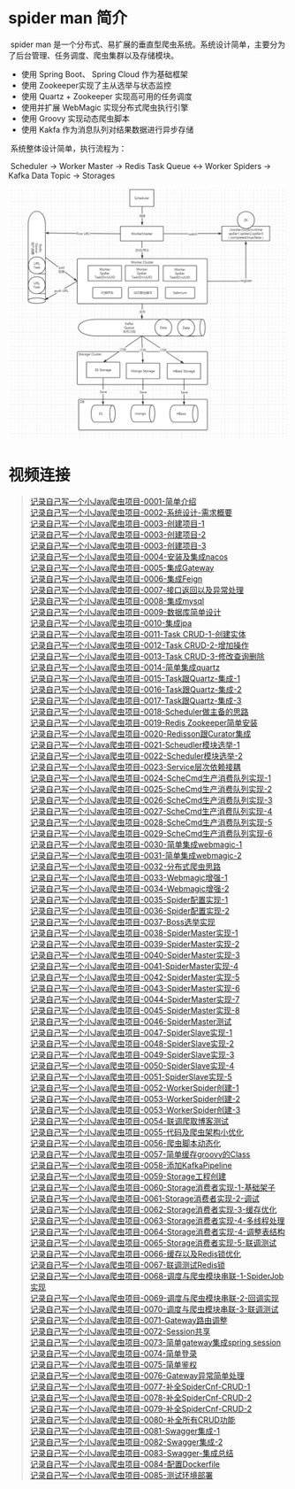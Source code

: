 # spider man 简介

​		spider man 是一个分布式、易扩展的垂直型爬虫系统。系统设计简单，主要分为了后台管理、任务调度、爬虫集群以及存储模块。

* 使用 Spring Boot、 Spring Cloud 作为基础框架
* 使用 Zookeeper实现了主从选举与状态监控
* 使用 Quartz + Zookeeper 实现高可用的任务调度
* 使用并扩展 WebMagic 实现分布式爬虫执行引擎
* 使用 Groovy 实现动态爬虫脚本
* 使用 Kakfa 作为消息队列对结果数据进行异步存储



​		系统整体设计简单，执行流程为：

​		Scheduler -> Worker Master -> Redis Task Queue <-> Worker Spiders ->  Kafka Data Topic -> Storages





![爬虫设计图](https://raw.githubusercontent.com/XzhiF/spider-man/master/Document/spider.png)



# 视频连接

> [记录自己写一个小Java爬虫项目-0001-简单介绍](https://www.bilibili.com/video/BV1wv411z7HX/) <br/>
> [记录自己写一个小Java爬虫项目-0002-系统设计-需求概要](https://www.bilibili.com/video/BV1rK411n7CB/) <br/>
> [记录自己写一个小Java爬虫项目-0003-创建项目-1](https://www.bilibili.com/video/BV1b5411Y7XM/) <br/>
> [记录自己写一个小Java爬虫项目-0003-创建项目-2](https://www.bilibili.com/video/BV1et4y197Sq/) <br/>
> [记录自己写一个小Java爬虫项目-0003-创建项目-3](https://www.bilibili.com/video/BV1x54y1z7ZH/) <br/>
> [记录自己写一个小Java爬虫项目-0004-安装及集成nacos](https://www.bilibili.com/video/BV1qD4y1Q71X/) <br/>
> [记录自己写一个小Java爬虫项目-0005-集成Gateway](https://www.bilibili.com/video/BV1Za4y1Y7d2/) <br>
> [记录自己写一个小Java爬虫项目-0006-集成Feign](https://www.bilibili.com/video/BV1kz411e7ws/) <br/>
> [记录自己写一个小Java爬虫项目-0007-接口返回以及异常处理](https://www.bilibili.com/video/BV1nV41167Yr/) <br/>
> [记录自己写一个小Java爬虫项目-0008-集成mysql](https://www.bilibili.com/video/BV1NK411H7r7/) <br/>
> [记录自己写一个小Java爬虫项目-0009-数据库简单设计](https://www.bilibili.com/video/BV1JV41167uw/) <br/>
> [记录自己写一个小Java爬虫项目-0010-集成jpa](https://www.bilibili.com/video/BV1sD4y1Q7xd/) <br/>
> [记录自己写一个小Java爬虫项目-0011-Task CRUD-1-创建实体](https://www.bilibili.com/video/BV1kp4y1U7uL/) <br/>
> [记录自己写一个小Java爬虫项目-0012-Task CRUD-2-增加操作](https://www.bilibili.com/video/BV1rk4y1q7Vi/) <br/>
> [记录自己写一个小Java爬虫项目-0013-Task CRUD-3-修改查询删除](https://www.bilibili.com/video/BV1NC4y1h7Gu/) <br/>
> [记录自己写一个小Java爬虫项目-0014-简单集成quartz](https://www.bilibili.com/video/BV1ih411o77r/) <br/>
> [记录自己写一个小Java爬虫项目-0015-Task跟Quartz-集成-1](https://www.bilibili.com/video/BV1wa4y1a7D3/) <br/>
> [记录自己写一个小Java爬虫项目-0016-Task跟Quartz-集成-2](https://www.bilibili.com/video/BV1tZ4y1u7Sf/) <br/>
> [记录自己写一个小Java爬虫项目-0017-Task跟Quartz-集成-3](https://www.bilibili.com/video/BV1Gk4y1B7JS/) <br/>
> [记录自己写一个小Java爬虫项目-0018-Scheduler做主备的思路](https://www.bilibili.com/video/BV1wa4y1a7Nb/) <br/>
> [记录自己写一个小Java爬虫项目-0019-Redis Zookeeper简单安装](https://www.bilibili.com/video/BV1Cg4y1v7XK/) <br/>
> [记录自己写一个小Java爬虫项目-0020-Redisson跟Curator集成](https://www.bilibili.com/video/BV1Q5411Y7y7/) <br/>
> [记录自己写一个小Java爬虫项目-0021-Scheudler模块选举-1](https://www.bilibili.com/video/BV1Ep4y1S7Wp/) <br/>
> [记录自己写一个小Java爬虫项目-0022-Scheduler模块选举-2](https://www.bilibili.com/video/BV18z4y1D7WZ/) <br/>
> [记录自己写一个小Java爬虫项目-0023-Service层次依赖接耦](https://www.bilibili.com/video/BV11t4y1Q7P4/) <br/>
> [记录自己写一个小Java爬虫项目-0024-ScheCmd生产消费队列实现-1](https://www.bilibili.com/video/BV1YC4y1h7Mo/) <br/>
> [记录自己写一个小Java爬虫项目-0025-ScheCmd生产消费队列实现-2](https://www.bilibili.com/video/BV1dt4y1Q7fk/) <br/>
> [记录自己写一个小Java爬虫项目-0026-ScheCmd生产消费队列实现-3](https://www.bilibili.com/video/BV1fa4y1h7XU/) <br/>
> [记录自己写一个小Java爬虫项目-0027-ScheCmd生产消费队列实现-4](https://www.bilibili.com/video/BV1jz4y1D7zA/) <br/>
> [记录自己写一个小Java爬虫项目-0028-ScheCmd生产消费队列实现-5](https://www.bilibili.com/video/BV1Gz4y1D7hn/) <br/>
> [记录自己写一个小Java爬虫项目-0029-ScheCmd生产消费队列实现-6](https://www.bilibili.com/video/BV1di4y1g7eZ/) <br/>
> [记录自己写一个小Java爬虫项目-0030-简单集成webmagic-1](https://www.bilibili.com/video/BV1Mk4y1B7pR/) <br/>
> [记录自己写一个小Java爬虫项目-0031-简单集成webmagic-2](https://www.bilibili.com/video/BV17z4y1D7Do/) <br/>
> [记录自己写一个小Java爬虫项目-0032-分布式爬虫思路](https://www.bilibili.com/video/BV18D4y1S7za/) <br/>
> [记录自己写一个小Java爬虫项目-0033-Webmagic增强-1](https://www.bilibili.com/video/BV1ap4y1S7eA/) <br/>
> [记录自己写一个小Java爬虫项目-0034-Webmagic增强-2](https://www.bilibili.com/video/BV11A411e7xh/) <br/>
> [记录自己写一个小Java爬虫项目-0035-Spider配置实现-1](https://www.bilibili.com/video/BV1Wz411v7ZE/) <br/>
> [记录自己写一个小Java爬虫项目-0036-Spider配置实现-2](https://www.bilibili.com/video/BV1C5411Y7qt/) <br/>
> [记录自己写一个小Java爬虫项目-0037-Boss选举实现](https://www.bilibili.com/video/BV1CA411e7Dn/) <br/>
> [记录自己写一个小Java爬虫项目-0038-SpiderMaster实现-1](https://www.bilibili.com/video/BV1ni4y1376L/) <br/>
> [记录自己写一个小Java爬虫项目-0039-SpiderMaster实现-2](https://www.bilibili.com/video/BV1d54y1q7nm/) <br/>
> [记录自己写一个小Java爬虫项目-0040-SpiderMaster实现-3](https://www.bilibili.com/video/BV1SZ4y1u7hb/) <br/>
> [记录自己写一个小Java爬虫项目-0041-SpiderMaster实现-4](https://www.bilibili.com/video/BV16K4y1e7E4/) <br/>
> [记录自己写一个小Java爬虫项目-0042-SpiderMaster实现-5](https://www.bilibili.com/video/BV1va4y1a7zX/) <br/>
> [记录自己写一个小Java爬虫项目-0043-SpiderMaster实现-6](https://www.bilibili.com/video/BV1fh411o7FS/) <br/>
> [记录自己写一个小Java爬虫项目-0044-SpiderMaster实现-7](https://www.bilibili.com/video/BV17C4y1b7eG/) <br/>
> [记录自己写一个小Java爬虫项目-0045-SpiderMaster实现-8](https://www.bilibili.com/video/BV1Jv411q7Hk/) <br/>
> [记录自己写一个小Java爬虫项目-0046-SpiderMaster测试](https://www.bilibili.com/video/BV1M54y1S7dS/) <br/>
> [记录自己写一个小Java爬虫项目-0047-SpiderSlave实现-1](https://www.bilibili.com/video/BV1AD4y1D7kM/) <br/>
> [记录自己写一个小Java爬虫项目-0048-SpiderSlave实现-2](https://www.bilibili.com/video/BV16f4y1R7X9/) <br/>
> [记录自己写一个小Java爬虫项目-0049-SpiderSlave实现-3](https://www.bilibili.com/video/BV15v411q7q2/) <br/>
> [记录自己写一个小Java爬虫项目-0050-SpiderSlave实现-4](https://www.bilibili.com/video/BV1C54y1q7Mz/) <br/>
> [记录自己写一个小Java爬虫项目-0051-SpiderSlave实现-5](https://www.bilibili.com/video/BV1ki4y137XY/) <br/>
> [记录自己写一个小Java爬虫项目-0052-WorkerSpider创建-1](https://www.bilibili.com/video/BV1j54y1S7RX/) <br/>
> [记录自己写一个小Java爬虫项目-0053-WorkerSpider创建-2](https://www.bilibili.com/video/BV1qZ4y1T7Cy/) <br/>
> [记录自己写一个小Java爬虫项目-0053-WorkerSpider创建-3](https://www.bilibili.com/video/BV15i4y137AN/) <br/>
> [记录自己写一个小Java爬虫项目-0054-联调爬取博客测试](https://www.bilibili.com/video/BV1kZ4y1u7bg/) <br/>
> [记录自己写一个小Java爬虫项目-0055-代码及爬虫架构小优化](https://www.bilibili.com/video/BV1sv411q7PC/) <br/>
> [记录自己写一个小Java爬虫项目-0056-爬虫脚本动态化](https://www.bilibili.com/video/BV19k4y1271t/) <br/>
> [记录自己写一个小Java爬虫项目-0057-简单缓存groovy的Class](https://www.bilibili.com/video/BV175411e731/) <br/>
> [记录自己写一个小Java爬虫项目-0058-添加KafkaPipeline](https://www.bilibili.com/video/BV1cz4y1Q7pv/) <br/>
> [记录自己写一个小Java爬虫项目-0059-Storage工程创建](https://www.bilibili.com/video/BV17i4y137bt/) <br/>
> [记录自己写一个小Java爬虫项目-0060-Storage消费者实现-1-基础架子](https://www.bilibili.com/video/BV17a4y1a7cn/) <br/>
> [记录自己写一个小Java爬虫项目-0061-Storage消费者实现-2-调试](https://www.bilibili.com/video/BV1Cp4y1i7eC/) <br/>
> [记录自己写一个小Java爬虫项目-0062-Storage消费者实现-3-缓存优化](https://www.bilibili.com/video/BV1AC4y187f6/) <br/>
> [记录自己写一个小Java爬虫项目-0063-Storage消费者实现-4-多线程处理](https://www.bilibili.com/video/BV1m5411a78k/) <br/>
> [记录自己写一个小Java爬虫项目-0064-Storage消费者实现-4-调整表结构](https://www.bilibili.com/video/BV1C54y1S77S/) <br/>
> [记录自己写一个小Java爬虫项目-0065-Storage消费者实现-5-联调测试](https://www.bilibili.com/video/BV1uZ4y1M7Bt/) <br/>
> [记录自己写一个小Java爬虫项目-0066-缓存以及Redis锁优化](https://www.bilibili.com/video/BV1CT4y1j7NR/) <br/>
> [记录自己写一个小Java爬虫项目-0067-联调测试Redis锁](https://www.bilibili.com/video/BV1ei4y1u7er/) <br/>
> [记录自己写一个小Java爬虫项目-0068-调度与爬虫模块串联-1-SpiderJob实现](https://www.bilibili.com/video/BV1KC4y1871M/) <br/>
> [记录自己写一个小Java爬虫项目-0069-调度与爬虫模块串联-2-回调实现](https://www.bilibili.com/video/BV1MK411n7Xs/) <br/>
> [记录自己写一个小Java爬虫项目-0070-调度与爬虫模块串联-3-联调测试](https://www.bilibili.com/video/BV13k4y1m7FK/) <br/>
> [记录自己写一个小Java爬虫项目-0071-Gateway路由调整](https://www.bilibili.com/video/BV1j5411a76t/) <br/>
> [记录自己写一个小Java爬虫项目-0072-Session共享](https://www.bilibili.com/video/BV1fC4y1b7Uu/) <br/>
> [记录自己写一个小Java爬虫项目-0073-简单gateway集成spring session](https://www.bilibili.com/video/BV1MV411z7vA/) <br/>
> [记录自己写一个小Java爬虫项目-0074-简单登录](https://www.bilibili.com/video/BV12a4y1E75Z/) <br/>
> [记录自己写一个小Java爬虫项目-0075-简单鉴权](https://www.bilibili.com/video/BV1ch411d789/) <br/>
> [记录自己写一个小Java爬虫项目-0076-Gateway异常简单处理](https://www.bilibili.com/video/BV1uZ4y1K7QM/) <br/>
> [记录自己写一个小Java爬虫项目-0077-补全SpiderCnf-CRUD-1](https://www.bilibili.com/video/BV1MK411T7jw/) <br/>
> [记录自己写一个小Java爬虫项目-0078-补全SpiderCnf-CRUD-2](https://www.bilibili.com/video/BV1fT4y1j7Xh/) <br/>
> [记录自己写一个小Java爬虫项目-0079-补全SpiderCnf-CRUD-2](https://www.bilibili.com/video/BV1764y1c7sF/) <br/>
> [记录自己写一个小Java爬虫项目-0080-补全所有CRUD功能](https://www.bilibili.com/video/BV1YA411Y7ck/) <br/>
> [记录自己写一个小Java爬虫项目-0081-Swagger集成-1](https://www.bilibili.com/video/BV1R5411a7Sv/) <br/>
> [记录自己写一个小Java爬虫项目-0082-Swagger集成-2](https://www.bilibili.com/video/BV1B54y1i7vP/) <br/>
> [记录自己写一个小Java爬虫项目-0083-Swagger-集成总结](https://www.bilibili.com/video/BV1Zt4y1D7eo/) <br/>
> [记录自己写一个小Java爬虫项目-0084-配置Dockerfile](https://www.bilibili.com/video/BV1p5411h7XN/) <br/>
> [记录自己写一个小Java爬虫项目-0085-测试环境部署](https://www.bilibili.com/video/BV1E54y1e7kP) <br/>
>
>
>
>
>
>

